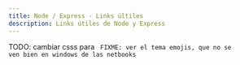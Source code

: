 ```yaml
---
title: Node / Express - Links últiles
description: Links útiles de Node y Express
---
```


TODO: cambiar csss para <code>
FIXME: ver el tema emojis, que no se ven bien en windows de las netbooks
